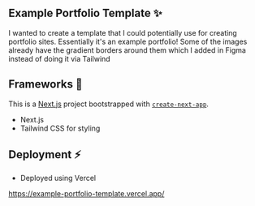 
## Example Portfolio Template :sparkles:

I wanted to create a template that I could potentially use for creating portfolio sites. Essentially it's an example portfolio! 
Some of the images already have the gradient borders around them which I added in Figma instead of doing it via Tailwind

## Frameworks :hammer:
This is a [Next.js](https://nextjs.org/) project bootstrapped with [`create-next-app`](https://github.com/vercel/next.js/tree/canary/packages/create-next-app).
- Next.js 
- Tailwind CSS for styling

## Deployment :zap:
- Deployed using Vercel

https://example-portfolio-template.vercel.app/


